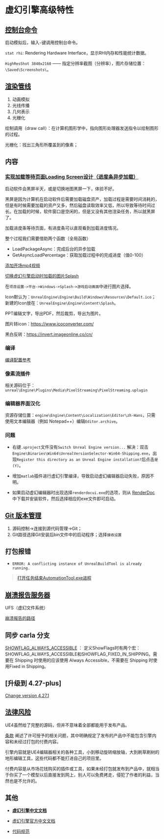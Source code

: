 # 虚幻引擎高级特性

## [控制台命令](https://blog.csdn.net/somnusand/article/details/115511383) 

启动模拟后，输入`~`键调用控制台命令。

`stat rhi`: Rendering Hardware Interface，显示RHI内存和性能统计数据。

`HighResShot 3840x2160` —— 指定分辨率截图（分辨率），图片存储位置：`\Saved\Screenshots\`。


## [渲染管线](https://zhuanlan.zhihu.com/p/373995698) 

1. 动画模拟
2. 光线传播
3. 几何表示
4. 光栅化

绘制调用（draw call）：在计算机图形学中，指向图形处理器发送指令以绘制图形的过程。

光栅化：找出三角形所覆盖到的像素；

## 内容

### [实现加载等待页面Loading Screen设计（进度条异步加载）](https://www.uejoy.com/archives/1071)

启动软件会黑屏半天，或是切换地图黑屏一下，体验不好。

黑屏是因为计算机在启动软件后需要加载磁盘资产，加载过程是需要时间消耗的，但是有时候需要加载的资产又多，然后磁盘读取效率又低，所以导致等待时间过长。在加载的时候，软件窗口是空闲的，但是又没有其他渲染任务，所以就黑屏了。


加载进度条等待页面，有进度条可以直观看到加载进度情况。

整个过程我们需要借助两个函数（全局函数）

* LoadPackageAsync：完成后台的异步加载
* GetAsyncLoadPercentage：获取加载过程中的完成进度（值0-100）


[添加开场mp4视频](https://blog.csdn.net/qq_25580197/article/details/73460060)

[切换虚幻引擎启动时加载的图片Splash](https://blog.csdn.net/qq_31263521/article/details/80567736)

在`项目设置->平台->Windows->Splash->游戏启动画面`中进行图片选择。

Icon默认为：`UnrealEngine\Engine\Build\Windows\Resources\Default.ico`；
新建的Icon放在：`UnrealEngine\Engine\Content\Splash`。

PPT编辑文字，导出PDF，然后裁剪，导出为图片。

图片转icon：https://www.icoconverter.com/

黑白反转：https://invert.imageonline.co/cn/

### 编译
[编译配置参考](https://docs.unrealengine.com/4.26/zh-CN/ProductionPipelines/DevelopmentSetup/BuildConfigurations/)

### 像素流插件
相关源码位于：`unreal\Engine\Plugins\Media\PixelStreaming\PixelStreaming.uplugin`

### 编辑器界面汉化
资源存储位置：`engine\Engine\Content\Localization\Editor\zh-Hans`，只需使用文本编辑器（例如 Notepad++）编辑`Editor.archive`。

### 问题
* 右键`.uproject`文件没有`Switch Unreal Engine version...`
解决：双击`Engine\Binaries\Win64\UnrealVersionSelector-Win64-Shipping.exe`，出现`Register this directory as an Unreal Engine installation?`后点击`是(Y)`。

* 增加`matlab`插件进行虚幻引擎编译，导致启动虚幻编辑器启动失败，原因不明。

* 如果启动虚幻编辑器时出现选择`renderdocui.exe`的选项，则从 [RenderDoc](https://renderdoc.org/) 中下载并安装软件，然后选择相应的exe文件即可启动。



## [Git 版本管理](https://zhuanlan.zhihu.com/p/104197715)

1. 源码控制->连接到源代码管理->Git；
2. Git路径选择Git安装后bin文件中的启动程序；选择`接收设置`


## 打包报错

* `ERROR: A conflicting instance of UnrealBuildTool is already running.`
> [打开任务结束AutomationTool.exe进程](https://www.cnblogs.com/linqing/p/7107015.html)


## [崩溃报告服务器](https://dev.epicgames.com/documentation/zh-cn/unreal-engine/crash-reporting-in-unreal-engine)

UFS（虚幻文件系统）

[崩溃报告的路径](https://dev.epicgames.com/documentation/en-us/unreal-engine/crash-reporting-in-unreal-engine?application_version=4.27)


## 同步 carla 分支
[SHOWFLAG_ALWAYS_ACCESSIBLE](https://github.com/CarlaUnreal/UnrealEngine/commit/3c2c1f84f16d1474f1aa8eb0ccb651bc7aac231a) ：
定义ShowFlags时有两个宏：SHOWFLAG_ALWAYS_ACCESSIBLE和SHOWFLAG_FIXED_IN_SHIPPING。需要在 Shipping 时使用的应该使用 Always Accessible，不需要在 Shipping 时使用Fixed in Shipping。


## [升级到 4.27-plus]

[Change version 4.27.1](https://github.com/EpicGames/UnrealEngine/commits/4.27-plus/?before=c79de00e3ba31b0b96220f8a0591a93d6770a3e3+665)


## [法律风险](https://www.3dcat.live/share/ue4-vsualization-software/) 

UE4虽然给了完整的源码，但并不意味着全部都能用于发布产品。

[条款](https://www.unrealengine.com/en-US/eula/publishing) 阐述了许可授予的相关问题，其中明确规定了发布的产品中不能包含引擎内容和未经过打包的付费内容。

引擎内容就是UE4编辑器相关的各种工具，小到移动旋转缩放轴，大到刷草刷树的地形编辑工具，这些代码都不能打进自己的项目里。

付费内容是从市场花钱购买的插件或工具，如果未经打包就发布到产品中，就相当于你买了一个模型以后直接发到网上，别人可以免费拷走，侵犯了作者的利益，当然也是不允许的。


## 其他 
- [__虚幻引擎中文文档__](https://bitbucket.org/openhutb/engine_doc/src/master/)

- [虚幻引擎官方中文文档](https://www.unrealengine.com/zh-CN/uses/simulation)

- [代码规范](https://dev.epicgames.com/documentation/zh-cn/unreal-engine/epic-cplusplus-coding-standard-for-unreal-engine)






